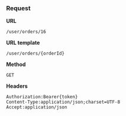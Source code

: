 ### Request

**URL**

`/user/orders/16`

**URL template**

`/user/orders/{orderId}`

**Method**

`GET`

**Headers**

`Authorization:Bearer{token}`  
`Content-Type:application/json;charset=UTF-8`  
`Accept:application/json`  
